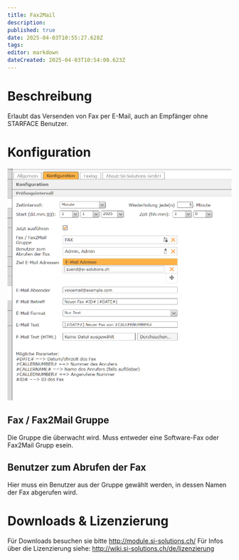 ```yaml
---
title: Fax2Mail
description: 
published: true
date: 2025-04-03T10:55:27.628Z
tags: 
editor: markdown
dateCreated: 2025-04-03T10:54:00.623Z
---
```


# Beschreibung
Erlaubt das Versenden von Fax per E-Mail, auch an Empfänger ohne STARFACE Benutzer.

# Konfiguration
![intercom-si.png](/uploads/fax2mail/fax2mail.png)

## Fax / Fax2Mail Gruppe
Die Gruppe die überwacht wird. Muss entweder eine Software-Fax oder Fax2Mail Grupp esein.

## Benutzer zum Abrufen der Fax
Hier muss ein Benutzer aus der Gruppe gewählt werden, in dessen Namen der Fax abgerufen wird.

# Downloads & Lizenzierung
Für Downloads besuchen sie bitte http://module.si-solutions.ch/
Für Infos über die Lizenzierung siehe: http://wiki.si-solutions.ch/de/lizenzierung